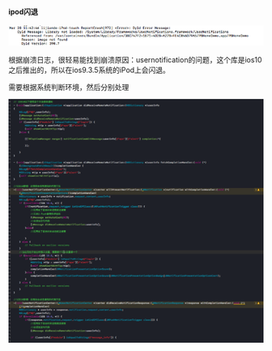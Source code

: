 #### ipod闪退

![](https://raw.githubusercontent.com/CoderFong/image/master/ipod1.png)



根据崩溃日志，很轻易能找到崩溃原因：usernotification的问题，这个库是ios10之后推出的，所以在ios9.3.5系统的iPod上会闪退。

需要根据系统判断环境，然后分别处理

![](https://raw.githubusercontent.com/CoderFong/image/master/ipod2.png)

